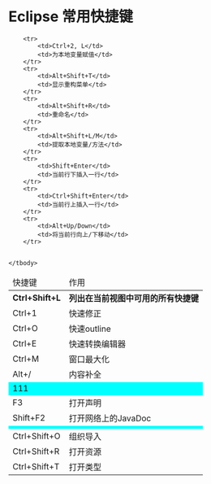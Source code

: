 # Eclipse 常用快捷键 #

<table>
	<thead>
		<tr>
			<td>快捷键</td>
			<td>作用</td>
		</tr>	
	</thead>
	<tbody>
		<tr style="font-weight:bold;">
			<td>Ctrl+Shift+L</td>
			<td>列出在当前视图中可用的所有快捷键</td>
		</tr>
		<tr>
			<td>Ctrl+1</td>
			<td>快速修正</td>
		</tr>
		<tr>
			<td>Ctrl+O</td>
			<td>快速outline</td>
		</tr>
		<tr>
			<td>Ctrl+E</td>
			<td>快速转换编辑器</td>
		</tr>
		<tr>
			<td>Ctrl+M</td>
			<td>窗口最大化</td>
		</tr>
		<tr>
			<td>Alt+/</td>
			<td>内容补全</td>
		</tr>
		<tr style="background-color:#00FFFF;">
			<td colSpan="100%">111</td>
		</tr>
		<tr>
			<td>F3</td>
			<td>打开声明</td>
		</tr>
		<tr>
			<td>Shift+F2</td>
			<td>打开网络上的JavaDoc</td>
		</tr>
		<tr style="background-color:#00FFFF;">
			<td colSpan="100%"></td>
		</tr>
		<tr>
			<td>Ctrl+Shift+O</td>
			<td>组织导入</td>
		</tr>
		<tr>
			<td>Ctrl+Shift+R</td>
			<td>打开资源</td>
		</tr>
		<tr>
			<td>Ctrl+Shift+T</td>
			<td>打开类型</td>
		</tr>
		
		<tr>
			<td>Ctrl+2, L</td>
			<td>为本地变量赋值</td>
		</tr>
		<tr>
			<td>Alt+Shift+T</td>
			<td>显示重构菜单</td>
		</tr>
		<tr>
			<td>Alt+Shift+R</td>
			<td>重命名</td>
		</tr>
		<tr>
			<td>Alt+Shift+L/M</td>
			<td>提取本地变量/方法</td>
		</tr>
		<tr>
			<td>Shift+Enter</td>
			<td>当前行下插入一行</td>
		</tr>
		<tr>
			<td>Ctrl+Shift+Enter</td>
			<td>当前行上插入一行</td>
		</tr>
		<tr>
			<td>Alt+Up/Down</td>
			<td>将当前行向上/下移动</td>
		</tr>
		
		
	</tbody>
</table>